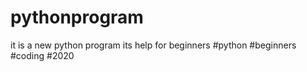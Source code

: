 # pythonprogram


it is a new python program
its help for beginners
#python
#beginners
#coding
#2020 

